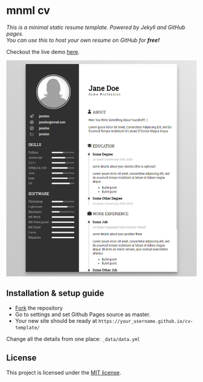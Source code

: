 # mnml cv

*This is a minimal static resume template. Powered by Jekyll and GitHub pages.*<br>
*You can use this to host your own resume on GitHub for **free!***

Checkout the live demo [here](https://scarlettmiss.github.io/cv-template/).

![preview of cv](assets/images/cv-template-demo.png)

## Installation & setup guide

* [Fork](https://github.com/sharu725/online-cv/fork) the repository
* Go to settings and set Github Pages source as master.
* Your new site should be ready at `https://your_username.github.io/cv-template/`

Change all the details from one place: ``_data/data.yml``

## License

This project is licensed under the [MIT license](LICENSE.txt).
